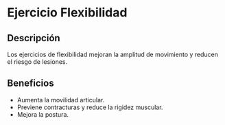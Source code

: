 # Ejercicio Flexibilidad

## Descripción
Los ejercicios de flexibilidad mejoran la amplitud de movimiento y reducen el riesgo de lesiones.

## Beneficios
- Aumenta la movilidad articular.
- Previene contracturas y reduce la rigidez muscular.
- Mejora la postura.